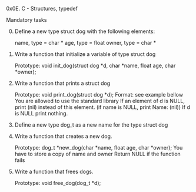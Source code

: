 0x0E. C - Structures, typedef

Mandatory tasks

0. Define a new type struct dog with the following elements:

	name, type = char *
	age, type = float
	owner, type = char *
1. Write a function that initialize a variable of type struct dog

	Prototype: void init_dog(struct dog *d, char *name, float age, char *owner);
2. Write a function that prints a struct dog

	Prototype: void print_dog(struct dog *d);
	Format: see example bellow
	You are allowed to use the standard library
	If an element of d is NULL, print (nil) instead of this element. (if name is NULL, print Name: (nil))
	If d is NULL print nothing.
3. Define a new type dog_t as a new name for the type struct dog
4. Write a function that creates a new dog.

	Prototype: dog_t *new_dog(char *name, float age, char *owner);
	You have to store a copy of name and owner
	Return NULL if the function fails
5. Write a function that frees dogs.

	Prototype: void free_dog(dog_t *d);

